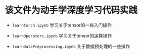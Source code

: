 # 该文件为动手学深度学习代码实践

- `learnTorch.ipynb` 学习关于tensor的一些入门操作
- `learnOperators.ipynb` 学习关于tensor的运算操作

- `learnDataPreprocessing.ipynb` 关于数据预处理的一些操作
